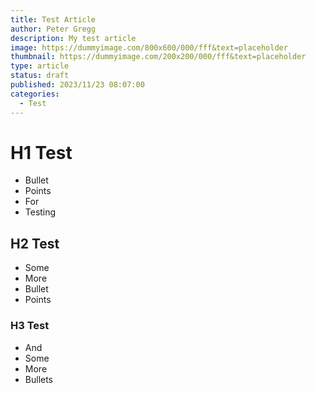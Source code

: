 ```yaml
---
title: Test Article
author: Peter Gregg
description: My test article
image: https://dummyimage.com/800x600/000/fff&text=placeholder
thumbnail: https://dummyimage.com/200x200/000/fff&text=placeholder
type: article
status: draft
published: 2023/11/23 08:07:00
categories: 
  - Test
---
```


# H1 Test
- Bullet
- Points
- For
- Testing

## H2 Test
- Some
- More
- Bullet
- Points

### H3 Test
- And
- Some
- More
- Bullets
